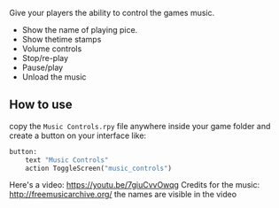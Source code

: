 Give your players the ability to control the games music.

- Show the name of playing pice.
- Show thetime stamps
- Volume controls
- Stop/re-play
- Pause/play
- Unload the music

## How to use
copy the `Music Controls.rpy` file anywhere inside your game folder and create a button on your interface like:
``` python
button:
    text "Music Controls"
    action ToggleScreen("music_controls")
```


Here's a video: https://youtu.be/7giuCvvOwqg
Credits for the music: http://freemusicarchive.org/
the names are visible in the video

